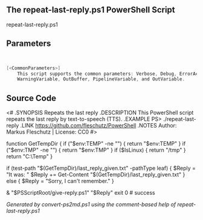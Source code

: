 ## The repeat-last-reply.ps1 PowerShell Script

repeat-last-reply.ps1 


## Parameters
```powershell


[<CommonParameters>]
    This script supports the common parameters: Verbose, Debug, ErrorAction, ErrorVariable, WarningAction, 
    WarningVariable, OutBuffer, PipelineVariable, and OutVariable.
```

## Source Code
<#
.SYNOPSIS
	Repeats the last reply
.DESCRIPTION
	This PowerShell script repeats the last reply by text-to-speech (TTS).
.EXAMPLE
	PS> ./repeat-last-reply
.LINK
	https://github.com/fleschutz/PowerShell
.NOTES
	Author: Markus Fleschutz | License: CC0
#>

function GetTempDir {
	if ("$env:TEMP" -ne "")	{ return "$env:TEMP" }
	if ("$env:TMP" -ne "")	{ return "$env:TMP" }
	if ($IsLinux) { return "/tmp" }
	return "C:\Temp"
}

if (test-path "$(GetTempDir)/last_reply_given.txt" -pathType leaf) {
	$Reply = "It was: "
	$Reply += Get-Content "$(GetTempDir)/last_reply_given.txt"
} else {
	$Reply = "Sorry, I can't remember."
}

& "$PSScriptRoot/give-reply.ps1" "$Reply"
exit 0 # success

*Generated by convert-ps2md.ps1 using the comment-based help of repeat-last-reply.ps1*
